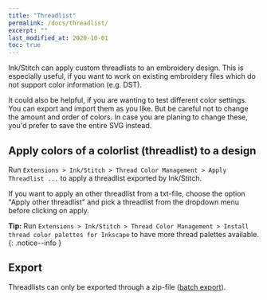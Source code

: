 ```yaml
---
title: "Threadlist"
permalink: /docs/threadlist/
excerpt: ""
last_modified_at: 2020-10-01
toc: true
---
```

Ink/Stitch can apply custom threadlists to an embroidery design. This is especially useful, if you want to work on existing embroidery files which do not support color information (e.g. DST).

It could also be helpful, if you are wanting to test different color settings. You can export and import them as you like. But be careful not to change the amount and order of colors. In case you are planing to change these, you'd prefer to save the entire SVG instead.

## Apply colors of a colorlist (threadlist) to a design
Run `Extensions > Ink/Stitch > Thread Color Management > Apply Threadlist ...` to apply a threadlist exported by Ink/Stitch.

If you want to apply an other threadlist from a txt-file, choose the option "Apply other threadlist" and pick a threadlist from the dropdown menu before clicking on apply.

**Tip:** Run  `Extensions > Ink/Stitch > Thread Color Management > Install thread color palettes for Inkscape` to have more thread palettes available.
{: .notice--info }

## Export

Threadlists can only be exported through a zip-file ([batch export](/docs/import-export/#batch-export)).
